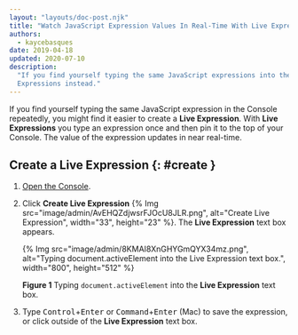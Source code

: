```yaml
---
layout: "layouts/doc-post.njk"
title: "Watch JavaScript Expression Values In Real-Time With Live Expressions"
authors:
  - kaycebasques
date: 2019-04-18
updated: 2020-07-10
description:
  "If you find yourself typing the same JavaScript expressions into the Console repeatedly, try Live
  Expressions instead."
---
```


If you find yourself typing the same JavaScript expression in the Console repeatedly, you might find
it easier to create a **Live Expression**. With **Live Expressions** you type an expression once and
then pin it to the top of your Console. The value of the expression updates in near real-time.

## Create a Live Expression {: #create }

1.  [Open the Console][1].
2.  Click **Create Live Expression**
    {% Img src="image/admin/AvEHQZdjwsrFJOcU8JLR.png", alt="Create Live Expression", width="33", height="23" %}.
    The **Live Expression** text box appears.

    {% Img src="image/admin/8KMAI8XnGHYGmQYX34mz.png", alt="Typing document.activeElement into the Live Expression text box.", width="800", height="512" %}

    **Figure 1** Typing `document.activeElement` into the **Live Expression** text box.

3.  Type <kbd>Control</kbd>+<kbd>Enter</kbd> or <kbd>Command</kbd>+<kbd>Enter</kbd> (Mac) to save
    the expression, or click outside of the **Live Expression** text box.

[1]: /web/tools/chrome-devtools/console/reference#open

